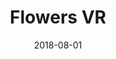 ---
title: "Flowers VR"
path: "/flowers"
date: '2018-08-01'
url: "https://fernand0aguilar.github.io/flowers-vr/prototype"
code: "https://github.com/fernand0aguilar/flowers-vr"
more: ""
year: "2018"
category: 'Virtual Reality App'
description: "Virtual Reality System for visualizing information. The data comes from a machine learning model trained to classify flower health. Learned more about javascript full-stack applications, being able to design, project and build a non-trivial project from scratch."
thumbnail: "flowers.gif"
type: "main"
---
